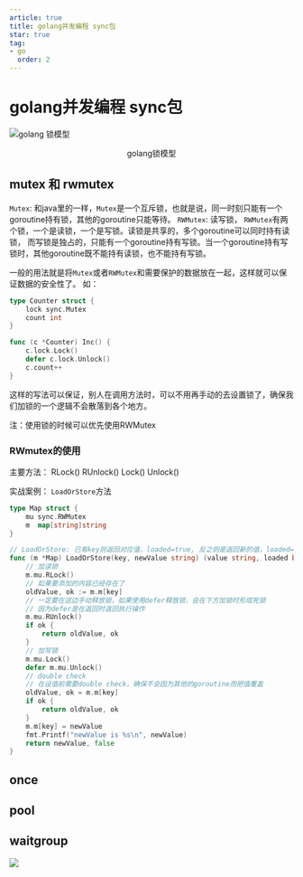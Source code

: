```yaml
---
article: true
title: golang并发编程 sync包
star: true
tag:
- go
  order: 2
---
```


# golang并发编程 sync包
 ![golang 锁模型](https://golearning.oss-cn-shanghai.aliyuncs.com/obsidian20220910131423.png)
<div style="text-align: center;">golang锁模型</div>

## mutex 和 rwmutex

`Mutex`: 和java里的一样，`Mutex`是一个互斥锁，也就是说，同一时刻只能有一个goroutine持有锁，其他的goroutine只能等待。
`RWMutex`: 读写锁， `RWMutex`有两个锁，一个是读锁，一个是写锁。读锁是共享的，多个goroutine可以同时持有读锁，
而写锁是独占的，只能有一个goroutine持有写锁。当一个goroutine持有写锁时，其他goroutine既不能持有读锁，也不能持有写锁。

一般的用法就是将`Mutex`或者`RWMutex`和需要保护的数据放在一起，这样就可以保证数据的安全性了。
如：

```go
type Counter struct {
    lock sync.Mutex
    count int
}

func (c *Counter) Inc() {
    c.lock.Lock()
    defer c.lock.Unlock()
    c.count++
}
```
这样的写法可以保证，别人在调用方法时，可以不用再手动的去设置锁了，确保我们加锁的一个逻辑不会散落到各个地方。

注：使用锁的时候可以优先使用RWMutex

### RWmutex的使用

主要方法： RLock() RUnlock() Lock() Unlock()

实战案例： `LoadOrStore`方法

```go
type Map struct {
	mu sync.RWMutex
	m  map[string]string
}

// LoadOrStore: 已有key则返回对应值，loaded=true, 反之则是返回新的值，loaded=false
func (m *Map) LoadOrStore(key, newValue string) (value string, loaded bool) {
	// 加读锁
	m.mu.RLock()
	// 如果要添加的内容已经存在了
	oldValue, ok := m.m[key]
	// 一定要在这边手动释放锁，如果使用defer释放锁，会在下方加锁时形成死锁
	// 因为defer是在返回时返回执行操作
	m.mu.RUnlock()
	if ok {
		return oldValue, ok
	}
	// 加写锁
	m.mu.Lock()
	defer m.mu.Unlock()
	// double check
	// 在设值前需要double check，确保不会因为其他的goroutine而把值覆盖
	oldValue, ok = m.m[key]
	if ok {
		return oldValue, ok
	}
	m.m[key] = newValue
	fmt.Printf("newValue is %s\n", newValue)
	return newValue, false
}

```


## once

## pool

## waitgroup

![](https://golearning.oss-cn-shanghai.aliyuncs.com/obsidian扫码_搜索联合传播样式-标准色版.png)
